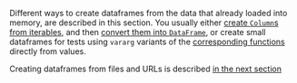 <?xml version='1.0' encoding='UTF-8'?><topic xsi:noNamespaceSchemaLocation="https://resources.jetbrains.com/stardust/topic.v2.xsd" meta-keywords="" xmlns:xsi="http://www.w3.org/2001/XMLSchema-instance" id="create" title="Create" _md-based="true"> 
<p _o="91" _o-sc="3,0" _o-l="3" _o-e="7,0" _o-tl="-1" _o-s="3,0" _o-cl="0" id="e0f2db43">Different ways to create dataframes from the data that already loaded into memory,
are described in this section. You usually either <a _o="224" _o-sc="4,51" LinkStatus="UNKNOWN" _o-l="4" _o-e="4,100" _o-tl="-1" _o-s="4,50" href="createColumn.md" _o-cl="50" id="c474ad5">create <code _o="232" _o-sc="4,59" _o-l="4" _o-e="4,66" _o-tl="-1" _o-s="4,58" _o-cl="58" id="1ac937d9">Column</code>s from iterables</a>, and then
<a _o="285" _o-sc="5,1" LinkStatus="UNKNOWN" _o-l="5" _o-e="5,51" _o-tl="-1" _o-s="5,0" href="createDataFrame.md" _o-cl="0" id="653b90c5">convert them into <code _o="304" _o-sc="5,20" _o-l="5" _o-e="5,30" _o-tl="-1" _o-s="5,19" _o-cl="19" id="b20ec523">DataFrame</code></a>, or create small dataframes for tests using <code _o="381" _o-sc="5,97" _o-l="5" _o-e="5,104" _o-tl="-1" _o-s="5,96" _o-cl="96" id="2778171d">vararg</code> variants
of the <a _o="406" _o-sc="6,8" LinkStatus="UNKNOWN" _o-l="6" _o-e="6,52" _o-tl="-1" _o-s="6,7" href="createDataFrame.md" _o-cl="7" id="8d273c79">corresponding functions</a> directly from values.</p>
<p _o="475" _o-sc="8,0" _o-l="8" _o-e="9,0" _o-tl="-1" _o-s="8,0" _o-cl="0" id="50247198">Creating dataframes from files and URLs is described <a _o="528" _o-sc="8,54" LinkStatus="UNKNOWN" _o-l="8" _o-e="8,83" _o-tl="-1" _o-s="8,53" href="read.md" _o-cl="53" id="c263c6b5">in the next section</a></p>
</topic>
